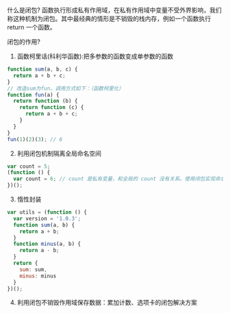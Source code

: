 什么是闭包?
函数执行形成私有作用域，在私有作用域中变量不受外界影响，我们称这种机制为闭包。其中最经典的情形是不销毁的栈内存，例如一个函数执行 return 一个函数。

闭包的作用?

1. 函数柯里话(科利华函数):把多参数的函数变成单参数的函数

```javascript
function sum(a, b, c) {
  return a + b + c;
}
// 改造sum为fun，调用方式如下：（函数柯里化）
function fun(a) {
  return function (b) {
    return function (c) {
      return a + b + c;
    }
  }
}
fun(1)(2)(3); // 6
```

2. 利用闭包机制隔离全局命名空间

```javascript
var count = 5;
(function () {
  var count = 6; // count 是私有变量，和全局的 count 没有关系。使用闭包实现命名空间隔离的效果
})();
```

3. 惰性封装

```javascript
var utils = (function () {
  var version = '1.0.3';
  function sum(a, b) {
    return a + b;
  }
  function minus(a, b) {
    return a - b;
  }
  return {
    sum: sum,
    minus: minus
  }
})();
```

4. 利用闭包不销毁作用域保存数据：累加计数、选项卡的闭包解决方案